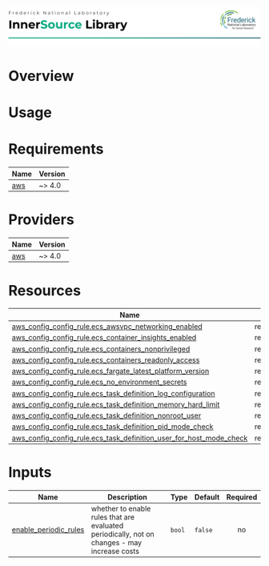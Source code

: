 ![Frederick National Laboratory](./assets/fnl.svg)

# Overview

# Usage 

<!-- BEGIN_TF_DOCS -->
# Requirements

| Name | Version |
|------|---------|
| <a name="requirement_aws"></a> [aws](#requirement\_aws) | ~> 4.0 |

# Providers

| Name | Version |
|------|---------|
| <a name="provider_aws"></a> [aws](#provider\_aws) | ~> 4.0 |

# Resources

| Name | Type |
|------|------|
| [aws_config_config_rule.ecs_awsvpc_networking_enabled](https://registry.terraform.io/providers/hashicorp/aws/latest/docs/resources/config_config_rule) | resource |
| [aws_config_config_rule.ecs_container_insights_enabled](https://registry.terraform.io/providers/hashicorp/aws/latest/docs/resources/config_config_rule) | resource |
| [aws_config_config_rule.ecs_containers_nonprivileged](https://registry.terraform.io/providers/hashicorp/aws/latest/docs/resources/config_config_rule) | resource |
| [aws_config_config_rule.ecs_containers_readonly_access](https://registry.terraform.io/providers/hashicorp/aws/latest/docs/resources/config_config_rule) | resource |
| [aws_config_config_rule.ecs_fargate_latest_platform_version](https://registry.terraform.io/providers/hashicorp/aws/latest/docs/resources/config_config_rule) | resource |
| [aws_config_config_rule.ecs_no_environment_secrets](https://registry.terraform.io/providers/hashicorp/aws/latest/docs/resources/config_config_rule) | resource |
| [aws_config_config_rule.ecs_task_definition_log_configuration](https://registry.terraform.io/providers/hashicorp/aws/latest/docs/resources/config_config_rule) | resource |
| [aws_config_config_rule.ecs_task_definition_memory_hard_limit](https://registry.terraform.io/providers/hashicorp/aws/latest/docs/resources/config_config_rule) | resource |
| [aws_config_config_rule.ecs_task_definition_nonroot_user](https://registry.terraform.io/providers/hashicorp/aws/latest/docs/resources/config_config_rule) | resource |
| [aws_config_config_rule.ecs_task_definition_pid_mode_check](https://registry.terraform.io/providers/hashicorp/aws/latest/docs/resources/config_config_rule) | resource |
| [aws_config_config_rule.ecs_task_definition_user_for_host_mode_check](https://registry.terraform.io/providers/hashicorp/aws/latest/docs/resources/config_config_rule) | resource |

# Inputs

| Name | Description | Type | Default | Required |
|------|-------------|------|---------|:--------:|
| <a name="input_enable_periodic_rules"></a> [enable\_periodic\_rules](#input\_enable\_periodic\_rules) | whether to enable rules that are evaluated periodically, not on changes - may increase costs | `bool` | `false` | no |
<!-- END_TF_DOCS -->